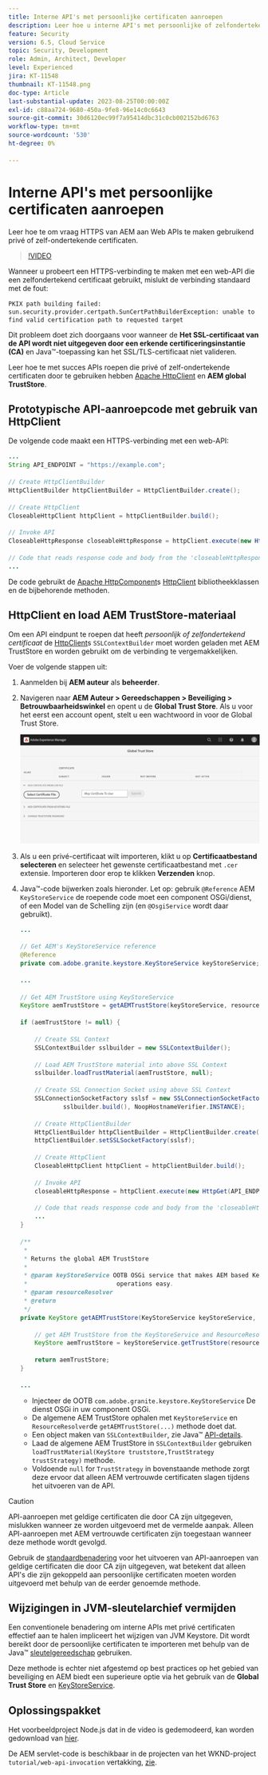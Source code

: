 ```yaml
---
title: Interne API's met persoonlijke certificaten aanroepen
description: Leer hoe u interne API's met persoonlijke of zelfondertekende certificaten aanroept.
feature: Security
version: 6.5, Cloud Service
topic: Security, Development
role: Admin, Architect, Developer
level: Experienced
jira: KT-11548
thumbnail: KT-11548.png
doc-type: Article
last-substantial-update: 2023-08-25T00:00:00Z
exl-id: c88aa724-9680-450a-9fe8-96e14c0c6643
source-git-commit: 30d6120ec99f7a95414dbc31c0cb002152bd6763
workflow-type: tm+mt
source-wordcount: '530'
ht-degree: 0%

---
```


# Interne API&#39;s met persoonlijke certificaten aanroepen

Leer hoe te om vraag HTTPS van AEM aan Web APIs te maken gebruikend privé of zelf-ondertekende certificaten.

>[!VIDEO](https://video.tv.adobe.com/v/3424853?quality=12&learn=on)

Wanneer u probeert een HTTPS-verbinding te maken met een web-API die een zelfondertekend certificaat gebruikt, mislukt de verbinding standaard met de fout:

```
PKIX path building failed: sun.security.provider.certpath.SunCertPathBuilderException: unable to find valid certification path to requested target
```

Dit probleem doet zich doorgaans voor wanneer de **Het SSL-certificaat van de API wordt niet uitgegeven door een erkende certificeringsinstantie (CA)** en Java™-toepassing kan het SSL/TLS-certificaat niet valideren.

Leer hoe te met succes APIs roepen die privé of zelf-ondertekende certificaten door te gebruiken hebben [Apache HttpClient](https://hc.apache.org/httpcomponents-client-4.5.x/index.html) en **AEM global TrustStore**.


## Prototypische API-aanroepcode met gebruik van HttpClient

De volgende code maakt een HTTPS-verbinding met een web-API:

```java
...
String API_ENDPOINT = "https://example.com";

// Create HttpClientBuilder
HttpClientBuilder httpClientBuilder = HttpClientBuilder.create();

// Create HttpClient
CloseableHttpClient httpClient = httpClientBuilder.build();

// Invoke API
CloseableHttpResponse closeableHttpResponse = httpClient.execute(new HttpGet(API_ENDPOINT));

// Code that reads response code and body from the 'closeableHttpResponse' object
...
```

De code gebruikt de [Apache HttpComponent](https://hc.apache.org/)s [HttpClient](https://hc.apache.org/httpcomponents-client-4.5.x/index.html) bibliotheekklassen en de bijbehorende methoden.


## HttpClient en load AEM TrustStore-materiaal

Om een API eindpunt te roepen dat heeft _persoonlijk of zelfondertekend certificaat_ de [HttpClient](https://hc.apache.org/httpcomponents-client-4.5.x/index.html)s `SSLContextBuilder` moet worden geladen met AEM TrustStore en worden gebruikt om de verbinding te vergemakkelijken.

Voer de volgende stappen uit:

1. Aanmelden bij **AEM auteur** als **beheerder**.
1. Navigeren naar **AEM Auteur > Gereedschappen > Beveiliging > Betrouwbaarheidswinkel** en opent u de **Global Trust Store**. Als u voor het eerst een account opent, stelt u een wachtwoord in voor de Global Trust Store.

   ![Global Trust Store](assets/internal-api-call/global-trust-store.png)

1. Als u een privé-certificaat wilt importeren, klikt u op **Certificaatbestand selecteren** en selecteer het gewenste certificaatbestand met `.cer` extensie. Importeren door erop te klikken **Verzenden** knop.

1. Java™-code bijwerken zoals hieronder. Let op: gebruik `@Reference` AEM `KeyStoreService` de roepende code moet een component OSGi/dienst, of een Model van de Schelling zijn (en `@OsgiService` wordt daar gebruikt).

   ```java
   ...
   
   // Get AEM's KeyStoreService reference
   @Reference
   private com.adobe.granite.keystore.KeyStoreService keyStoreService;
   
   ...
   
   // Get AEM TrustStore using KeyStoreService
   KeyStore aemTrustStore = getAEMTrustStore(keyStoreService, resourceResolver);
   
   if (aemTrustStore != null) {
   
       // Create SSL Context
       SSLContextBuilder sslbuilder = new SSLContextBuilder();
   
       // Load AEM TrustStore material into above SSL Context
       sslbuilder.loadTrustMaterial(aemTrustStore, null);
   
       // Create SSL Connection Socket using above SSL Context
       SSLConnectionSocketFactory sslsf = new SSLConnectionSocketFactory(
               sslbuilder.build(), NoopHostnameVerifier.INSTANCE);
   
       // Create HttpClientBuilder
       HttpClientBuilder httpClientBuilder = HttpClientBuilder.create();
       httpClientBuilder.setSSLSocketFactory(sslsf);
   
       // Create HttpClient
       CloseableHttpClient httpClient = httpClientBuilder.build();
   
       // Invoke API
       closeableHttpResponse = httpClient.execute(new HttpGet(API_ENDPOINT));
   
       // Code that reads response code and body from the 'closeableHttpResponse' object
       ...
   } 
   
   /**
    * 
    * Returns the global AEM TrustStore
    * 
    * @param keyStoreService OOTB OSGi service that makes AEM based KeyStore
    *                         operations easy.
    * @param resourceResolver
    * @return
    */
   private KeyStore getAEMTrustStore(KeyStoreService keyStoreService, ResourceResolver resourceResolver) {
   
       // get AEM TrustStore from the KeyStoreService and ResourceResolver
       KeyStore aemTrustStore = keyStoreService.getTrustStore(resourceResolver);
   
       return aemTrustStore;
   }
   
   ...
   ```

   * Injecteer de OOTB `com.adobe.granite.keystore.KeyStoreService` De dienst OSGi in uw component OSGi.
   * De algemene AEM TrustStore ophalen met `KeyStoreService` en `ResourceResolver`de `getAEMTrustStore(...)` methode doet dat.
   * Een object maken van `SSLContextBuilder`, zie Java™ [API-details](https://javadoc.io/static/org.apache.httpcomponents/httpcore/4.4.8/index.html?org/apache/http/ssl/SSLContextBuilder.html).
   * Laad de algemene AEM TrustStore in `SSLContextBuilder` gebruiken `loadTrustMaterial(KeyStore truststore,TrustStrategy trustStrategy)` methode.
   * Voldoende `null` for `TrustStrategy` in bovenstaande methode zorgt deze ervoor dat alleen AEM vertrouwde certificaten slagen tijdens het uitvoeren van de API.


>[!CAUTION]
>
>API-aanroepen met geldige certificaten die door CA zijn uitgegeven, mislukken wanneer ze worden uitgevoerd met de vermelde aanpak. Alleen API-aanroepen met AEM vertrouwde certificaten zijn toegestaan wanneer deze methode wordt gevolgd.
>
>Gebruik de [standaardbenadering](#prototypical-api-invocation-code-using-httpclient) voor het uitvoeren van API-aanroepen van geldige certificaten die door CA zijn uitgegeven, wat betekent dat alleen API&#39;s die zijn gekoppeld aan persoonlijke certificaten moeten worden uitgevoerd met behulp van de eerder genoemde methode.

## Wijzigingen in JVM-sleutelarchief vermijden

Een conventionele benadering om interne APIs met privé certificaten effectief aan te halen impliceert het wijzigen van JVM Keystore. Dit wordt bereikt door de persoonlijke certificaten te importeren met behulp van de Java™ [sleutelgereedschap](https://docs.oracle.com/en/java/javase/11/tools/keytool.html#GUID-5990A2E4-78E3-47B7-AE75-6D1826259549) gebruiken.

Deze methode is echter niet afgestemd op best practices op het gebied van beveiliging en AEM biedt een superieure optie via het gebruik van de **Global Trust Store** en [KeyStoreService](https://javadoc.io/doc/com.adobe.aem/aem-sdk-api/latest/com/adobe/granite/keystore/KeyStoreService.html).


## Oplossingspakket

Het voorbeeldproject Node.js dat in de video is gedemodeerd, kan worden gedownload van [hier](assets/internal-api-call/REST-APIs.zip).

De AEM servlet-code is beschikbaar in de projecten van het WKND-project `tutorial/web-api-invocation` vertakking, [zie](https://github.com/adobe/aem-guides-wknd/tree/tutorial/web-api-invocation/core/src/main/java/com/adobe/aem/guides/wknd/core/servlets).
